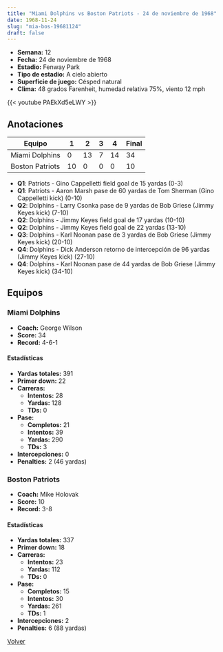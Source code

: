 ```yaml
---
title: "Miami Dolphins vs Boston Patriots - 24 de noviembre de 1968"
date: 1968-11-24
slug: "mia-bos-19681124"
draft: false
---
```


- **Semana:** 12
- **Fecha:** 24 de noviembre de 1968
- **Estadio:** Fenway Park
- **Tipo de estadio:** A cielo abierto
- **Superficie de juego:** Césped natural
- **Clima:** 48 grados Farenheit, humedad relativa 75%, viento 12 mph


{{< youtube PAEkXd5eLWY >}}


## Anotaciones
| Equipo | 1 | 2 | 3 | 4 | Final |
|--------|---|---|---|---|-------|
| Miami Dolphins  | 0 | 13 | 7 | 14  | 34 |
| Boston Patriots  | 10 | 0 | 0 | 0  | 10 |
- **Q1**: Patriots - Gino Cappelletti field goal de 15 yardas (0-3)
- **Q1**: Patriots - Aaron Marsh pase de 60 yardas de Tom Sherman (Gino Cappelletti kick) (0-10)
- **Q2**: Dolphins - Larry Csonka pase de 9 yardas de Bob Griese (Jimmy Keyes kick) (7-10)
- **Q2**: Dolphins - Jimmy Keyes field goal de 17 yardas (10-10)
- **Q2**: Dolphins - Jimmy Keyes field goal de 22 yardas (13-10)
- **Q3**: Dolphins - Karl Noonan pase de 3 yardas de Bob Griese (Jimmy Keyes kick) (20-10)
- **Q4**: Dolphins - Dick Anderson retorno de intercepción de 96 yardas (Jimmy Keyes kick) (27-10)
- **Q4**: Dolphins - Karl Noonan pase de 44 yardas de Bob Griese (Jimmy Keyes kick) (34-10)


## Equipos


### Miami Dolphins
* **Coach:** George Wilson
* **Score:** 34
* **Record:** 4-6-1
#### Estadísticas
* **Yardas totales:** 391
* **Primer down:** 22
* **Carreras:**
  * **Intentos:** 28
  * **Yardas:** 128
  * **TDs:** 0
* **Pase:**
  * **Completos:** 21
  * **Intentos:** 39
  * **Yardas:** 290
  * **TDs:** 3
* **Intercepciones:** 0
* **Penalties:** 2 (46 yardas)

### Boston Patriots
* **Coach:** Mike Holovak
* **Score:** 10
* **Record:** 3-8
#### Estadísticas
* **Yardas totales:** 337
* **Primer down:** 18
* **Carreras:**
  * **Intentos:** 23
  * **Yardas:** 112
  * **TDs:** 0
* **Pase:**
  * **Completos:** 15
  * **Intentos:** 30
  * **Yardas:** 261
  * **TDs:** 1
* **Intercepciones:** 2
* **Penalties:** 6 (88 yardas)


[Volver](/historia/1968)

